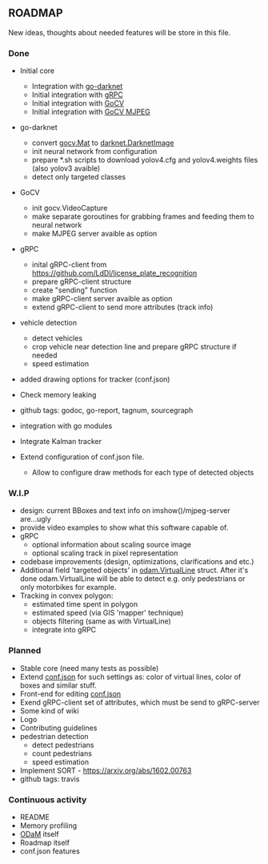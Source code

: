 ## ROADMAP
New ideas, thoughts about needed features will be store in this file.

### Done
* Initial core
    * Integration with [go-darknet](https://github.com/LdDl/go-darknet)
    * Initial integration with [gRPC](https://grpc.io/docs/quickstart/go/)
    * Initial integration with [GoCV](https://github.com/hybridgroup/gocv/)
    * Initial integration with [GoCV MJPEG](https://github.com/hybridgroup/mjpeg)

* go-darknet
    * convert [gocv.Mat](https://github.com/hybridgroup/gocv/blob/master/core.go#L179) to [darknet.DarknetImage](https://github.com/LdDl/go-darknet/blob/master/image.go#L14)
    * init neural network from configuration
    * prepare *.sh scripts to download yolov4.cfg and yolov4.weights files (also yolov3 avaible)
    * detect only targeted classes

* GoCV
    * init gocv.VideoCapture
    * make separate goroutines for grabbing frames and feeding them to neural network
    * make MJPEG server avaible as option

* gRPC
    * inital gRPC-client from https://github.com/LdDl/license_plate_recognition
    * prepare gRPC-client structure
    * create "sending" function
    * make gRPC-client server avaible as option
    * extend gRPC-client to send more attributes (track info)

* vehicle detection
    * detect vehicles
    * crop vehicle near detection line and prepare gRPC structure if needed
    * speed estimation

* added drawing options for tracker (conf.json)
* Check memory leaking
* github tags: godoc, go-report, tagnum, sourcegraph
* integration with go modules
* Integrate Kalman tracker
* Extend configuration of conf.json file.
    * Allow to configure draw methods for each type of detected objects
### W.I.P
* design: current BBoxes and text info on imshow()/mjpeg-server are...ugly
* provide video examples to show what this software capable of.
* gRPC
    * optional information about scaling source image
    * optional scaling track in pixel representation
* codebase improvements (design, optimizations, clarifications and etc.)
* Additional field 'targeted objects' in [odam.VirtualLine](virtual_lines.go#11) struct. After it's done odam.VirtualLine will be able to detect e.g. only pedestrians or only motorbikes for example.
* Tracking in convex polygon:
    * estimated time spent in polygon
    * estimated speed (via GIS 'mapper' technique)
    * objects filtering (same as with VirtualLine)
    * integrate into gRPC

### Planned
* Stable core (need many tests as possible)
* Extend [conf.json](cmd/odam/conf.json) for such settings as: color of virtual lines, color of boxes and similar stuff.
* Front-end for editing [conf.json](cmd/odam/conf.json)
* Exend gRPC-client set of attributes, which must be send to gRPC-server
* Some kind of wiki
* Logo
* Contributing guidelines
* pedestrian detection
    * detect pedestrians
    * count pedestrians
    * speed estimation
* Implement SORT - https://arxiv.org/abs/1602.00763
* github tags: travis

### Continuous activity
* README
* Memory profiling
* [ODaM](cmd/odam) itself
* Roadmap itself
* conf.json features
